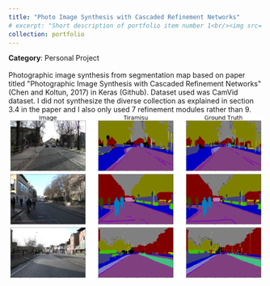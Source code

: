 ```yaml
---
title: "Photo Image Synthesis with Cascaded Refinement Networks"
# excerpt: "Short description of portfolio item number 1<br/><img src='/images/500x300.png'>"
collection: portfolio
---
```


**Category**: Personal Project<br/><br/>
Photographic image synthesis from segmentation map based on paper titled "Photographic Image Synthesis with Cascaded Refinement Networks" (Chen and Koltun, 2017) in Keras (Github). Dataset used was CamVid dataset. I did not synthesize the diverse collection as explained in section 3.4 in the paper and I also only used 7 refinement modules rather than 9.​<br/>
<img src='/images/tiramisu.png'>
